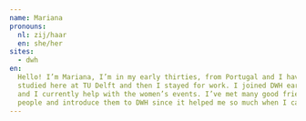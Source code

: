 ```yaml
---
name: Mariana
pronouns: 
  nl: zij/haar
  en: she/her
sites:
  - dwh
en:
  Hello! I’m Mariana, I’m in my early thirties, from Portugal and I have been living in the Netherlands for 6 years. I
  studied here at TU Delft and then I stayed for work. I joined DWH early on and was on the board of Outsite for a year
  and I currently help with the women’s events. I’ve met many good friend through DWH and I’m always glad to meet new
  people and introduce them to DWH since it helped me so much when I came to the Netherlands.
---
```

